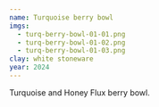 ```yaml
---
name: Turquoise berry bowl
imgs:
  - turq-berry-bowl-01-01.png
  - turq-berry-bowl-01-02.png
  - turq-berry-bowl-01-03.png
clay: white stoneware
year: 2024
---
```


Turquoise and Honey Flux berry bowl.
